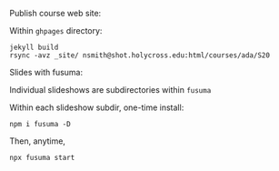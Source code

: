 
Publish course web site:

Within `ghpages` directory:

    jekyll build
    rsync -avz _site/ nsmith@shot.holycross.edu:html/courses/ada/S20


Slides with fusuma:

Individual slideshows are subdirectories within `fusuma`

Within each slideshow subdir,  one-time install:


    npm i fusuma -D

Then, anytime,

    npx fusuma start

